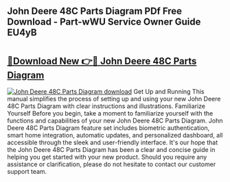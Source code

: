 ## John Deere 48C Parts Diagram PDf Free Download - Part-wWU Service Owner Guide EU4yB

# <h2><a href="http://dfrv1p.blite.top/?on=John+Deere+48C+Parts+Diagram">🔗Download New 👉🔴 John Deere 48C Parts Diagram</a></h2>

[![John Deere 48C Parts Diagram download](https://i.imgur.com/lujVjoI.png)](http://dfrv1p.blite.top/?on=John+Deere+48C+Parts+Diagram)
Get Up and Running This manual simplifies the process of setting up and using your new John Deere 48C Parts Diagram with clear instructions and illustrations. Familiarize Yourself Before you begin, take a moment to familiarize yourself with the functions and capabilities of your new John Deere 48C Parts Diagram. John Deere 48C Parts Diagram feature set includes biometric authentication, smart home integration, automatic updates, and personalized dashboard, all accessible through the sleek and user-friendly interface. It's our hope that the John Deere 48C Parts Diagram has been a clear and concise guide in helping you get started with your new product. Should you require any assistance or clarification, please do not hesitate to contact our customer support team.
